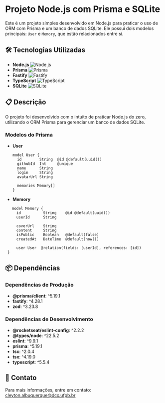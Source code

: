 # Projeto Node.js com Prisma e SQLite

Este é um projeto simples desenvolvido em Node.js para praticar o uso de ORM com Prisma e um banco de dados SQLite. Ele possui dois modelos principais: `User` e `Memory`, que estão relacionados entre si.

## 🛠️ Tecnologias Utilizadas

- **Node.js** ![Node.js](https://img.shields.io/badge/Node.js-339933?style=flat&logo=nodedotjs&logoColor=white)
- **Prisma** ![Prisma](https://img.shields.io/badge/Prisma-2D3748?style=flat&logo=prisma&logoColor=white)
- **Fastify** ![Fastify](https://img.shields.io/badge/Fastify-000000?style=flat&logo=fastify&logoColor=white)
- **TypeScript** ![TypeScript](https://img.shields.io/badge/TypeScript-007ACC?style=flat&logo=typescript&logoColor=white)
- **SQLite** ![SQLite](https://img.shields.io/badge/SQLite-003B57?style=flat&logo=sqlite&logoColor=white)

## 📋 Descrição

O projeto foi desenvolvido com o intuito de praticar Node.js do zero, utilizando o ORM Prisma para gerenciar um banco de dados SQLite. 

### Modelos do Prisma

- **User**
  ```prisma
  model User {
    id        String  @id @default(uuid())
    githubId  Int     @unique 
    name      String 
    login     String
    avatarUrl String

    memories Memory[]
  }

- **Memory**
 ```prisma
    model Memory {
      id          String    @id @default(uuid())
      userId      String
    
      coverUrl    String
      content     String 
      isPublic    Boolean   @default(false)
      createdAt   DateTime  @default(now())
    
      user User  @relation(fields: [userId], references: [id])
  }
```
## 📦 Dependências

### Dependências de Produção

- **@prisma/client**: ^5.19.1
- **fastify**: ^4.28.1
- **zod**: ^3.23.8

### Dependências de Desenvolvimento

- **@rocketseat/eslint-config**: ^2.2.2
- **@types/node**: ^22.5.2
- **eslint**: ^9.9.1
- **prisma**: ^5.19.1
- **tsc**: ^2.0.4
- **tsx**: ^4.19.0
- **typescript**: ^5.5.4
## 📧 Contato

Para mais informações, entre em contato: [cleyton.albuquerque@dcx.ufpb.br](mailto:seu-email@example.com)


